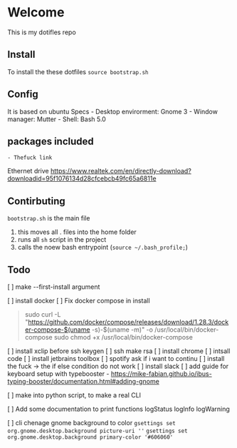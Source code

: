 # Welcome
This is my dotifles repo

## Install
To install the these dotfiles
`source bootstrap.sh`

## Config
It is based on ubuntu
Specs
    - Desktop envirorment: Gnome 3
    - Window manager: Mutter
    - Shell: Bash 5.0
## packages included
    - Thefuck link

Ethernet drive 
https://www.realtek.com/en/directly-download?downloadid=95f1076134d28cfcebcb49fc65a6811e
    

## Contirbuting
`bootstrap.sh` is the main file
1. this moves all . files into the home folder
2. runs all `sh` script in the project
3. calls the noew bash entrypoint (`source ~/.bash_profile;`)


## Todo
[ ] make --first-install argument

[ ] install docker
[ ] Fix docker compose in install

> sudo curl -L "https://github.com/docker/compose/releases/download/1.28.3/docker-compose-$(uname -s)-$(uname -m)" -o /usr/local/bin/docker-compose
sudo chmod +x /usr/local/bin/docker-compose

[ ] install xclip before ssh keygen
[ ] ssh make rsa
[ ] install chrome
[ ] intsall code
[ ] install jetbrains toolbox
[ ] spotify ask if i want to continu
[ ] install the fuck -> the if else condition do not work
[ ] install slack
[ ] add guide for keyboard setup with typebooster
    - https://mike-fabian.github.io/ibus-typing-booster/documentation.html#adding-gnome

[ ] make into python script, to make a real CLI

[ ] Add some documentation to print functions
    logStatus
    logInfo
    logWarning

[ ] cli chenage gnome background to color
    `gsettings set org.gnome.desktop.background picture-uri ''`
    `gsettings set org.gnome.desktop.background primary-color '#606060'`